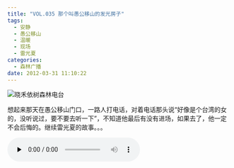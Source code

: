 ```yaml
---
title: "VOL.035 那个叫愚公移山的发光房子"
tags:
  - 安静
  - 愚公移山
  - 温暖
  - 现场
  - 雷光夏
categories:
  - 森林广播
date: 2012-03-31 11:10:22
---
```


![晓禾依树森林电台](../../../images/radiocover/radio_035.jpg) 

想起来那天在愚公移山门口，一路人打电话，对着电话那头说“好像是个台湾的女的，没听说过，要不要去听一下”，不知道他最后有没有进场，如果去了，他一定不会后悔的。继续雷光夏的故事。。。   

<audio id="audio" controls="" preload="none">
  <source id="mp3" src="http://www.coletree.com/radio/coletree_radio_035.mp3">
</audio>